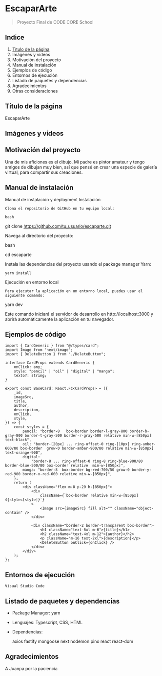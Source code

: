# EscaparArte

> Proyecto Final de CODE CORE School 

## Indice

<!-- TODO -->
1. [Título de la página](#título-de-la-página)
2. Imágenes y vídeos
3. Motivación del proyecto
4. Manual de instalación
5. Ejemplos de código
6. Entornos de ejecución
7. Listado de paquetes y dependencias
8. Agradecimientos
9. Otras consideraciones

## Título de la página

EscaparArte

## Imágenes y vídeos



## Motivación del proyecto

Una de mis aficiones es el dibujo. Mi padre es pintor amateur y tengo amigos de dibujan muy bien, así que pensé en crear una especie de galería virtual, para compartir sus creaciones.

## Manual de instalación
Manual de instalación y deployment
Instalación

    Clona el repositorio de GitHub en tu equipo local:

    bash

git clone https://github.com/tu_usuario/escaparte.git

Navega al directorio del proyecto:

bash

cd escaparte

Instala las dependencias del proyecto usando el package manager Yarn:

    yarn install

Ejecución en entorno local

    Para ejecutar la aplicación en un entorno local, puedes usar el siguiente comando:

yarn dev

Este comando iniciará el servidor de desarrollo en http://localhost:3000 y abrirá automáticamente la aplicación en tu navegador.

## Ejemplos de código

```tsx
import { CardGeneric } from "@/types/card";
import Image from "next/image";
import { DeleteButton } from "./DeleteButton";

interface CardProps extends CardGeneric {
    onClick: any;
    style: "pencil" | "oil" | "digital" | "manga";
    texto?: string;
}

export const BaseCard: React.FC<CardProps> = ({
    _id,
    imageSrc,
    title,
    author,
    description,
    onClick,
    style,
}) => {
    const styles = {
        pencil: "border-8   box-border border-l-gray-800 border-b-gray-800 border-t-gray-500 border-r-gray-500 relative min-w-[850px] text-black",
        oil: "border-[20px] ... ring-offset-0 ring-[10px] ring-amber-600/80 box-border  grow-0 border-amber-900/80 relative min-w-[850px] text-orange-900",
        digital:
            "border-8 ... ring-offset-0 ring-8 ring-blue-900/80 border-blue-500/80 box-border relative  min-w-[850px]",
        manga: "border-8  box-border bg-red-700/50 grow-0 border-y-red-900 border-x-red-600 relative min-w-[850px]",
    };
    return (
        <div className="flex m-8 p-20 h-[850px]">
            <div
                className={`box-border relative min-w-[850px] ${styles[style]}`}
            >
                <Image src={imageSrc} fill alt="" className="object-contain" />
            </div>

            <div className="border-2 border-transparent box-border">
                <h1 className="text-6xl m-6">{title}</h1>
                <h2 className="text-4xl m-12">{author}</h2>
                <p className="m-16 text-2xl">{description}</p>
                <DeleteButton onClick={onClick} />
            </div>
        </div>
    );
};

```

## Entornos de ejecución

    Visual Studio Code

## Listado de paquetes y dependencias

-   Package Manager: yarn

-   Lenguajes: Typescript, CSS, HTML

-   Dependencias:

    axios
    fastify
    mongoose
    next
    nodemon
    pino
    react
    react-dom

## Agradecimientos
A Juanpa por la paciencia


